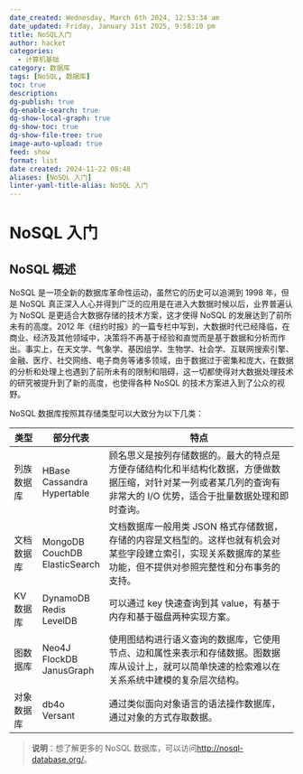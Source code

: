 ```yaml
---
date_created: Wednesday, March 6th 2024, 12:53:34 am
date_updated: Friday, January 31st 2025, 9:58:10 pm
title: NoSQL入门
author: hacket
categories:
  - 计算机基础
category: 数据库
tags: [NoSQL, 数据库]
toc: true
description: 
dg-publish: true
dg-enable-search: true
dg-show-local-graph: true
dg-show-toc: true
dg-show-file-tree: true
image-auto-upload: true
feed: show
format: list
date created: 2024-11-22 08:48
aliases: [NoSQL 入门]
linter-yaml-title-alias: NoSQL 入门
---
```


# NoSQL 入门

## NoSQL 概述

NoSQL 是一项全新的数据库革命性运动，虽然它的历史可以追溯到 1998 年，但是 NoSQL 真正深入人心并得到广泛的应用是在进入大数据时候以后，业界普遍认为 NoSQL 是更适合大数据存储的技术方案，这才使得 NoSQL 的发展达到了前所未有的高度。2012 年《纽约时报》的一篇专栏中写到，大数据时代已经降临，在商业、经济及其他领域中，决策将不再基于经验和直觉而是基于数据和分析而作出。事实上，在天文学、气象学、基因组学、生物学、社会学、互联网搜索引擎、金融、医疗、社交网络、电子商务等诸多领域，由于数据过于密集和庞大，在数据的分析和处理上也遇到了前所未有的限制和阻碍，这一切都使得对大数据处理技术的研究被提升到了新的高度，也使得各种 NoSQL 的技术方案进入到了公众的视野。

NoSQL 数据库按照其存储类型可以大致分为以下几类：

| 类型    | 部分代表                                    | 特点                                                                                 |
| ----- | --------------------------------------- | ---------------------------------------------------------------------------------- |
| 列族数据库 | HBase  <br>Cassandra  <br>Hypertable    | 顾名思义是按列存储数据的。最大的特点是方便存储结构化和半结构化数据，方便做数据压缩，对针对某一列或者某几列的查询有非常大的 I/O 优势，适合于批量数据处理和即时查询。 |
| 文档数据库 | MongoDB  <br>CouchDB  <br>ElasticSearch | 文档数据库一般用类 JSON 格式存储数据，存储的内容是文档型的。这样也就有机会对某些字段建立索引，实现关系数据库的某些功能，但不提供对参照完整性和分布事务的支持。   |
| KV 数据库 | DynamoDB  <br>Redis  <br>LevelDB        | 可以通过 key 快速查询到其 value，有基于内存和基于磁盘两种实现方案。                                               |
| 图数据库  | Neo4J  <br>FlockDB  <br>JanusGraph      | 使用图结构进行语义查询的数据库，它使用节点、边和属性来表示和存储数据。图数据库从设计上，就可以简单快速的检索难以在关系系统中建模的复杂层次结构。           |
| 对象数据库 | db4o  <br>Versant                       | 通过类似面向对象语言的语法操作数据库，通过对象的方式存取数据。                                                    |

> **说明**：想了解更多的 NoSQL 数据库，可以访问<http://nosql-database.org/>。
